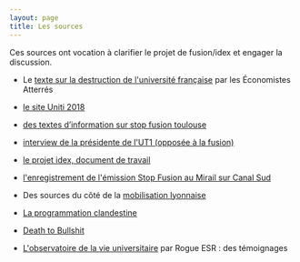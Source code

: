 ```yaml
---
layout: page
title: Les sources
---
```


Ces sources ont vocation à clarifier le projet de fusion/idex et engager la discussion.

* Le <a href="http://www.atterres.org/article/en-marche-vers-la-destruction-de-luniversit%C3%A9">texte sur la destruction de l'université française</a> par les Économistes Atterrés

* <a href="http://uniti2018.univ-toulouse.fr/">le site Uniti 2018</a>

* <a href="http://stopfusiontoulouse.wixsite.com/stopfusion/servez-vous-textes-rapports-lois">des textes d’information sur stop fusion toulouse</a>

* <a href="http://ledecode.ut-capitole.fr/projet-de-fusion-interview-presidente-ut1-659019.kjsp">interview de la présidente de l'UT1 (opposée à la fusion)</a>

* <a href="https://drive.google.com/open?id=1uOyr5xVlE9jTRYq1tgc7B79h4PVThtLt">le projet idex, document de travail</a>

* <a href="http://www.canalsud.net/?Stop-fusion-au-Mirail">l'enregistrement de l'émission Stop Fusion au Mirail sur Canal Sud</a>

* Des sources du côté de la <a href="les ">mobilisation lyonnaise</a>

* <a href="http://laprogrammationclandestine.tumblr.com/post/171621177991/la-semaine-sp%C3%A9ciale">La programmation clandestine</a>

* <a href="http://deathtobullshit.com/">Death to Bullshit</a>

* <a href="https://obs-selection.rogueesr.fr/">L'observatoire de la vie universitaire</a> par Rogue ESR : des témoignages
